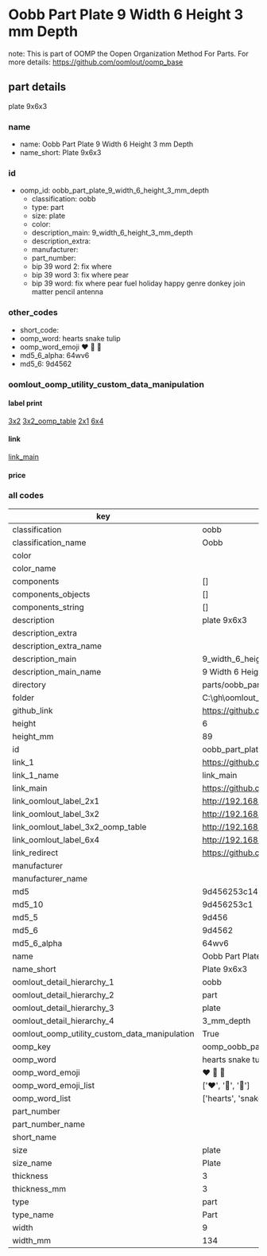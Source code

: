 # Oobb Part Plate 9 Width 6 Height 3 mm Depth  

note: This is part of OOMP the Oopen Organization Method For Parts. For more details: https://github.com/oomlout/oomp_base

##  part details
  



plate 9x6x3



### name
* name: Oobb Part Plate 9 Width 6 Height 3 mm Depth
* name_short: Plate 9x6x3 
### id
* oomp_id: oobb_part_plate_9_width_6_height_3_mm_depth
  * classification: oobb
  * type: part
  * size: plate
  * color: 
  * description_main: 9_width_6_height_3_mm_depth
  * description_extra: 
  * manufacturer: 
  * part_number: 
  * bip 39 word 2: fix where
  * bip 39 word 3: fix where pear
  * bip 39 word: fix where pear fuel holiday happy genre donkey join matter pencil antenna

### other_codes
* short_code: 
* oomp_word: hearts snake tulip
* oomp_word_emoji :hearts: :snake: :tulip:
* md5_6_alpha: 64wv6
* md5_6: 9d4562






### oomlout_oomp_utility_custom_data_manipulation
#### label print
[3x2](http://192.168.1.245:1112/?label=oomp%2064wv6)
[3x2_oomp_table](http://192.168.1.108:1112/?label=oomp%2064wv6)
[2x1](http://192.168.1.242:1112/?label=oomp%2064wv6)
[6x4](http://192.168.1.55:1112/?label=oomp%2064wv6)    

#### link

[link_main](https://github.com/oomlout/oomlout_oobb_version_4_generated_parts/tree/main/navigation_oomp/oobb/part/plate/9_width_6_height_3_mm_depth/part)                              

#### price







### all codes 
| key | value |  
| --- | --- |  
| classification | oobb |  
| classification_name | Oobb |  
| color |  |  
| color_name |  |  
| components | [] |  
| components_objects | [] |  
| components_string | [] |  
| description | plate 9x6x3 |  
| description_extra |  |  
| description_extra_name |  |  
| description_main | 9_width_6_height_3_mm_depth |  
| description_main_name | 9 Width 6 Height 3 mm Depth |  
| directory | parts/oobb_part_plate_9_width_6_height_3_mm_depth |  
| folder | C:\gh\oomlout_oobb_version_4_generated_parts\parts\oobb_part_plate_9_width_6_height_3_mm_depth |  
| github_link | https://github.com/oomlout/oomlout_oomp_part_src/tree/main/parts/oobb_part_plate_9_width_6_height_3_mm_depth |  
| height | 6 |  
| height_mm | 89 |  
| id | oobb_part_plate_9_width_6_height_3_mm_depth |  
| link_1 | https://github.com/oomlout/oomlout_oobb_version_4_generated_parts/tree/main/navigation_oomp/oobb/part/plate/9_width_6_height_3_mm_depth/part |  
| link_1_name | link_main |  
| link_main | https://github.com/oomlout/oomlout_oobb_version_4_generated_parts/tree/main/navigation_oomp/oobb/part/plate/9_width_6_height_3_mm_depth/part |  
| link_oomlout_label_2x1 | http://192.168.1.242:1112/?label=oomp%2064wv6 |  
| link_oomlout_label_3x2 | http://192.168.1.245:1112/?label=oomp%2064wv6 |  
| link_oomlout_label_3x2_oomp_table | http://192.168.1.108:1112/?label=oomp%2064wv6 |  
| link_oomlout_label_6x4 | http://192.168.1.55:1112/?label=oomp%2064wv6 |  
| link_redirect | https://github.com/oomlout/oomlout_oobb_version_4_generated_parts/tree/main/parts/oobb_plate_09_06_03 |  
| manufacturer |  |  
| manufacturer_name |  |  
| md5 | 9d456253c1412c21a3b665df443e92c0 |  
| md5_10 | 9d456253c1 |  
| md5_5 | 9d456 |  
| md5_6 | 9d4562 |  
| md5_6_alpha | 64wv6 |  
| name | Oobb Part Plate 9 Width 6 Height 3 mm Depth |  
| name_short | Plate 9x6x3  |  
| oomlout_detail_hierarchy_1 | oobb |  
| oomlout_detail_hierarchy_2 | part |  
| oomlout_detail_hierarchy_3 | plate |  
| oomlout_detail_hierarchy_4 | 3_mm_depth |  
| oomlout_oomp_utility_custom_data_manipulation | True |  
| oomp_key | oomp_oobb_part_plate_9_width_6_height_3_mm_depth |  
| oomp_word | hearts snake tulip |  
| oomp_word_emoji | :hearts: :snake: :tulip: |  
| oomp_word_emoji_list | [':hearts:', ':snake:', ':tulip:'] |  
| oomp_word_list | ['hearts', 'snake', 'tulip'] |  
| part_number |  |  
| part_number_name |  |  
| short_name |  |  
| size | plate |  
| size_name | Plate |  
| thickness | 3 |  
| thickness_mm | 3 |  
| type | part |  
| type_name | Part |  
| width | 9 |  
| width_mm | 134 |  

